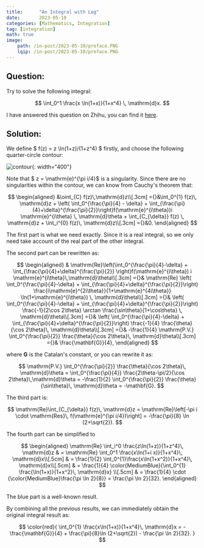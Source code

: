 ```yaml
---
title:      "An Integral with Log"
date:       2023-05-10
categories: [Mathematics, Integration]
tag: [integration]
math: true
image: 
    path: /in-post/2023-05-10/preface.PNG
    lqip: /in-post/2023-05-10/preface.PNG
---
```

## Question:
Try to solve the following integral:

$$
\int_0^1 \frac{x \ln(1+x)}{1+x^4} \, \mathrm{d}x.
$$

I have answered this question on Zhihu, you can find it [here](https://www.zhihu.com/question/600156378/answer/3021917057).

## Solution:
We define $ f(z) = z \ln(1+z)/(1+z^4) $ firstly, and choose the following quarter-circle contour:

![contour](/in-post/2023-05-10/contour.JPG){: width="400"}

Note that $ z = \mathrm{e}^{\pi i/4}$ is a singularity. Since there are no singularities within the contour, we can know from Cauchy's theorem that:

$$
\begin{aligned}
&\oint_{C} f(z)\,\mathrm{d}z\\[.3cm]
={}&\int_0^{1} f(z)\, \mathrm{d}z + \left( \int_0^{\frac{\pi}{4} - \delta} + \int_{\frac{\pi}{4}+\delta}^{\frac{\pi}{2}}\right)f(\mathrm{e}^{i\theta})i \mathrm{e}^{i\theta} \, \mathrm{d}\theta + \int_{C_{\delta}} f(z) \, \mathrm{d}z + \int_i^{0} f(z)\, \mathrm{d}z\\[.3cm]
={}&0.
\end{aligned}
$$

The first part is what we need exactly. Since it is a real integral, so we only need take account of the real part of the other integral.

The second part can be rewritten as:

$$
\begin{aligned}
    & \mathrm{Re}\left(\int_0^{\frac{\pi}{4}-\delta} + \int_{\frac{\pi}{4}+\delta}^{\frac{\pi}{2}}  \right)f(\mathrm{e}^{i\theta}) i \mathrm{e}^{i\theta}\,\mathrm{d}\theta\\[.3cm]
    ={}& \mathrm{Re} \left( \int_0^{\frac{\pi}{4}-\delta} + \int_{\frac{\pi}{4}+\delta}^{\frac{\pi}{2}}\right) \frac{i\mathrm{e}^{2i\theta}}{1+\mathrm{e}^{4i\theta}} \ln(1+\mathrm{e}^{i\theta}) \, \mathrm{d}\theta\\[.3cm]
    ={}& \left( \int_0^{\frac{\pi}{4}-\delta} + \int_{\frac{\pi}{4}+\delta}^{\frac{\pi}{2}}\right) \frac{-1}{2\cos 2\theta} \arctan \frac{\sin\theta}{1+\cos\theta} \, \mathrm{d}\theta\\[.3cm]
    ={}& \left( \int_0^{\frac{\pi}{4}-\delta} + \int_{\frac{\pi}{4}+\delta}^{\frac{\pi}{2}}\right) \frac{-1}{4} \frac{\theta}{\cos 2\theta}\, \mathrm{d}\theta\\[.3cm]
    ={}& -\frac{1}{4} \mathrm{P.V.} \int_0^{\frac{\pi}{2}} \frac{\theta}{\cos 2\theta}\, \mathrm{d}\theta\\[.3cm]
    ={}& \frac{\mathbf{G}}{4},
\end{aligned}
$$

where $\mathbf{G}$ is the Catalan's constant, or you can rewrite it as:

$$
    \mathrm{P.V.} \int_0^{\frac{\pi}{2}} \frac{\theta}{\cos 2\theta}\, \mathrm{d}\theta = \int_0^{\frac{\pi}{4}} \frac{2\theta-\pi/2}{\cos 2\theta}\,\mathrm{d}\theta = -\frac{1}{2} \int_0^{\frac{\pi}{2}} \frac{\theta}{\sin\theta}\, \mathrm{d}\theta = -\mathbf{G}.
$$

The third part is:

$$
\mathrm{Re}\int_{C_{\delta}} f(z)\, \mathrm{d}z = \mathrm{Re}\left[-\pi i \cdot \mathrm{Res}\, f(\mathrm{e}^{\pi i/4})\right] = -\frac{\pi}{8} \ln (2+\sqrt{2}).
$$

The fourth part can be simplified to

$$
\begin{aligned}
    \mathrm{Re} \int_i^0 \frac{z\ln(1+z)}{1+z^4}\, \mathrm{d}z & = \mathrm{Re} \int_0^1 \frac{x\ln(1+i x)}{1+x^4}\, \mathrm{d}x\\[.5cm]
    & = \frac{1}{2} \int_0^{1}\frac{x\ln(1+x^2)}{1+x^4}\, \mathrm{d}x\\[.5cm]
    & = \frac{1}{4} \color{MediumBlue}{\int_0^{1} \frac{\ln(1+x)}{1+x^2}\, \mathrm{d}x} \\[.5cm]
    & = \frac{1}{4} \cdot {\color{MediumBlue}\frac{\pi \ln 2}{8}}  = \frac{\pi \ln 2}{32}.
\end{aligned}
$$

The blue part is a well-known result. 

By combining all the previous results, we can immediately obtain the original integral result as:

$$
\color{red}{
    \int_0^{1} \frac{x\ln(1+x)}{1+x^4}\, \mathrm{d}x = -\frac{\mathbf{G}}{4} + \frac{\pi}{8}\ln (2+\sqrt{2}) - \frac{\pi \ln 2}{32}.
}
$$

